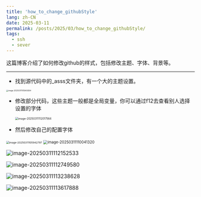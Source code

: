 ```yaml
---
title: 'how_to_change_githubStyle'
lang: zh-CN
date: 2025-03-11
permalink: /posts/2025/03/how_to_change_githubStyle/
tags:
  - ssh
  - sever
---
```

这篇博客介绍了如何修改github的样式，包括修改主题、字体、背景等。

---

- 找到源代码中的_asss文件夹，有一个大的主题设置。

<img src="https://virginia-pepper.oss-cn-guangzhou.aliyuncs.com/img/blog/202503111058070.png" alt="image-20250311105843694" style="zoom:33%;" />

- 修改部分代码，这些主题一般都是全局变量，你可以通过f12去查看别人选择设置的字体

  <img src="https://virginia-pepper.oss-cn-guangzhou.aliyuncs.com/img/blog/202503111120750.png" alt="image-20250311112017564" style="zoom:50%;" />



- 然后修改自己的配置字体

<img src="https://virginia-pepper.oss-cn-guangzhou.aliyuncs.com/img/blog/202503111059876.png" alt="image-20250311105942797" style="zoom:48%;" />

<img src="https://virginia-pepper.oss-cn-guangzhou.aliyuncs.com/img/blog/202503111100390.png" alt="image-20250311110041320" style="zoom:70%;" />

![image-20250311112152533](https://virginia-pepper.oss-cn-guangzhou.aliyuncs.com/img/blog/202503111121620.png)

![image-20250311112749580](https://virginia-pepper.oss-cn-guangzhou.aliyuncs.com/img/blog/202503111127775.png)

![image-20250311113238628](https://virginia-pepper.oss-cn-guangzhou.aliyuncs.com/img/blog/202503111132809.png)

![image-20250311113617888](https://virginia-pepper.oss-cn-guangzhou.aliyuncs.com/img/blog/202503111136080.png)
